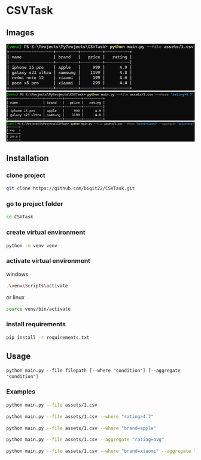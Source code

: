 # CSVTask

## Images

![](assets/img_1.png)
![](assets/img_2.png)
![](assets/img.png)

## Installation
### clone project
```bash
git clone https://github.com/bigit22/CSVTask.git
```

### go to project folder
```bash
cd CSVTask
```

### create virtual environment
```bash
python -m venv venv
```

### activate virtual environment
windows
```bash
.\venv\Scripts\activate
```
or linux
```bash
source venv/bin/activate
```

### install requirements
```bash
pip install -r requirements.txt
```

## Usage
```
python main.py --file filepath [--where "condition"] [--aggregate "condition"]
```

### Examples
```bash
python main.py --file assets/1.csv
```
```bash
python main.py --file assets/1.csv --where "rating>4.7"
```
```bash
python main.py --file assets/1.csv --where "brand=apple"
```
```bash
python main.py --file assets/1.csv --aggregate "rating=avg"
```
```bash
python main.py --file assets/1.csv --where "brand=xiaomi" --aggregate "price=avg"
```

